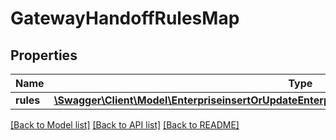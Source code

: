 # GatewayHandoffRulesMap

## Properties
Name | Type | Description | Notes
------------ | ------------- | ------------- | -------------
**rules** | [**\Swagger\Client\Model\EnterpriseinsertOrUpdateEnterpriseGatewayHandoffValueBgpInboundMap[]**](EnterpriseinsertOrUpdateEnterpriseGatewayHandoffValueBgpInboundMap.md) |  | [optional] 

[[Back to Model list]](../README.md#documentation-for-models) [[Back to API list]](../README.md#documentation-for-api-endpoints) [[Back to README]](../README.md)


